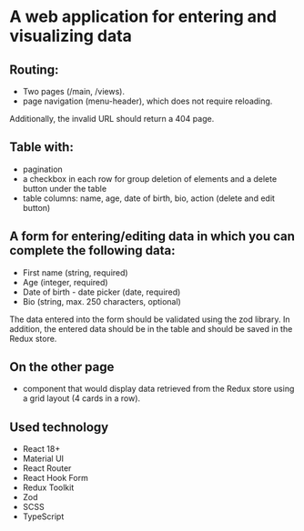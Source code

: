 # A web application for entering and visualizing data

## Routing:
  - Two pages (/main, /views).
  - page navigation (menu-header), which does not require reloading.

Additionally, the invalid URL should return a 404 page.

## Table with:
  - pagination
  - a checkbox in each row for group deletion of elements and a delete button under the table
  - table columns: name, age, date of birth, bio, action (delete and edit button)

## A form for entering/editing data in which you can complete the following data:
  - First name (string, required)
  - Age (integer, required)
  - Date of birth - date picker (date, required)
  - Bio (string, max. 250 characters, optional)

The data entered into the form should be validated using the zod library. In addition, the entered data should be in the table and should be saved in the Redux store.

## On the other page

  - component that would display data retrieved from the Redux store using a grid layout (4 cards in a row).

## Used technology

  - React 18+
  - Material UI
  - React Router
  - React Hook Form
  - Redux Toolkit
  - Zod
  - SCSS
  - TypeScript
